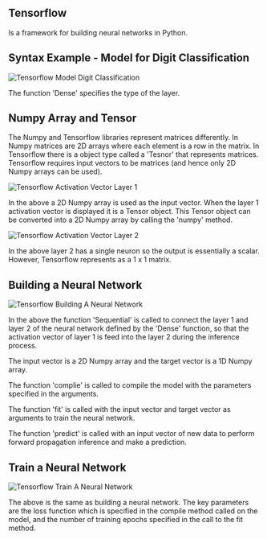 ## Tensorflow

Is a framework for building neural networks in Python.

## Syntax Example - Model for Digit Classification

![Tensorflow Model Digit Classification](/TensorflowModelDigitClass.PNG 'Tensorflow model for digit classification')

The function 'Dense' specifies the type of the layer.

## Numpy Array and Tensor

The Numpy and Tensorflow libraries represent matrices differently. In Numpy matrices are 2D arrays where each element is a row in the matrix. In Tensorflow there is a object type called a 'Tesnor' that represents matrices. Tensorflow requires input vectors to be matrices (and hence only 2D Numpy arrays can be used).

![Tensorflow Activation Vector Layer 1](/TensorflowActivationVec1.PNG 'Tensorflow activation vector layer 1')

In the above a 2D Numpy array is used as the input vector. When the layer 1 activation vector is displayed it is a Tensor object. This Tensor object can be converted into a 2D Numpy array by calling the 'numpy' method.

![Tensorflow Activation Vector Layer 2](/TensorflowActivationVec2.PNG 'Tensorflow activation vector layer 2')

In the above layer 2 has a single neuron so the output is essentially a scalar. However, Tensorflow represents as a 1 x 1 matrix.

## Building a Neural Network

![Tensorflow Building A Neural Network](/TensorflowBuildNN.PNG 'Tensorflow building a neural network')

In the above the function 'Sequential' is called to connect the layer 1 and layer 2 of the neural network defined by the 'Dense' function, so that the activation vector of layer 1 is feed into the layer 2 during the inference process.

The input vector is a 2D Numpy array and the target vector is a 1D Numpy array.

The function 'complie' is called to compile the model with the parameters specified in the arguments.

The function 'fit' is called with the input vector and target vector as arguments to train the neural network.

The function 'predict' is called with an input vector of new data to perform forward propagation inference and make a prediction.

## Train a Neural Network

![Tensorflow Train A Neural Network](/TensorflowTrainNN.PNG 'Tensorflow training a neural network')

The above is the same as building a neural network. The key parameters are the loss function which is specified in the compile method called on the model, and the number of training epochs specified in the call to the fit method.
